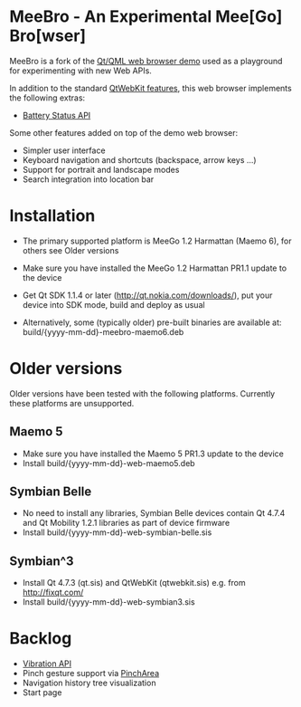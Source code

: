 MeeBro - An Experimental Mee[Go] Bro[wser]
================

MeeBro is a fork of the [Qt/QML web browser demo](http://qt.gitorious.org/qt/qt/trees/4.7/demos/declarative/webbrowser) used as a playground for experimenting with new Web APIs.

In addition to the standard [QtWebKit features](http://trac.webkit.org/wiki/QtWebKit), this web browser implements the following extras:

* [Battery Status API](http://dev.w3.org/2009/dap/system-info/battery-status.html)

Some other features added on top of the demo web browser:

* Simpler user interface
* Keyboard navigation and shortcuts (backspace, arrow keys ...)
* Support for portrait and landscape modes
* Search integration into location bar

Installation
================

* The primary supported platform is MeeGo 1.2 Harmattan (Maemo 6), for others see Older versions
* Make sure you have installed the MeeGo 1.2 Harmattan PR1.1 update to the device
* Get Qt SDK 1.1.4 or later (http://qt.nokia.com/downloads/), put your device into SDK mode, build and deploy as usual

* Alternatively, some (typically older) pre-built binaries are available at: build/{yyyy-mm-dd}-meebro-maemo6.deb

Older versions
=================

Older versions have been tested with the following platforms. Currently these platforms are unsupported.

Maemo 5
----------------

* Make sure you have installed the Maemo 5 PR1.3 update to the device
* Install build/{yyyy-mm-dd}-web-maemo5.deb

Symbian Belle
----------------

* No need to install any libraries, Symbian Belle devices contain Qt 4.7.4 and Qt Mobility 1.2.1 libraries as part of device firmware
* Install build/{yyyy-mm-dd}-web-symbian-belle.sis

Symbian^3
----------------

* Install Qt 4.7.3 (qt.sis) and QtWebKit (qtwebkit.sis) e.g. from http://fixqt.com/
* Install build/{yyyy-mm-dd}-web-symbian3.sis

Backlog
================

* [Vibration API](http://dev.w3.org/2009/dap/vibration/)
* Pinch gesture support via [PinchArea](http://doc.qt.nokia.com/4.7-snapshot/qml-pincharea.html)
* Navigation history tree visualization
* Start page